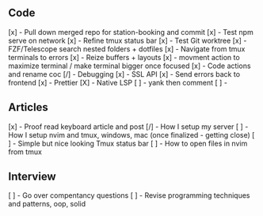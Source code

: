 ## Code

[x] - Pull down merged repo for station-booking and commit
[x] - Test npm serve on network
[x] - Refine tmux status bar
[x] - Test Git worktree
[x] - FZF/Telescope search nested folders + dotfiles
[x] - Navigate from tmux terminals to errors
[x] - Reize buffers + layouts
[x] - movment action to maximize terminal / make terminal bigger once focused
[x] - Code actions and rename coc
[/] - Debugging
[x] - SSL API
[x] - Send errors back to frontend
[x] - Prettier
[X] - Native LSP
[ ] - yank then comment
[ ] -    

## Articles

[x] - Proof read keyboard article and post
[/] - How I setup my server
[ ] - How I setup nvim and tmux, windows, mac (once finalized - getting close)
[ ] - Simple but nice looking Tmux status bar
[ ] - How to open files in nvim from tmux

## Interview

[ ] - Go over compentancy questions
[ ] - Revise programming techniques and patterns, oop, solid
